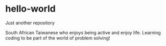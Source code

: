 # hello-world
Just another repository

South African Taiwanese who enjoys being active and enjoy life. Learning coding to be part of the world of problem solving!
